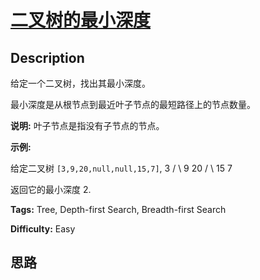 # [二叉树的最小深度][title]

## Description

给定一个二叉树，找出其最小深度。

最小深度是从根节点到最近叶子节点的最短路径上的节点数量。

**说明:**  叶子节点是指没有子节点的节点。

**示例:**

给定二叉树 `[3,9,20,null,null,15,7]`,
                3       / \      9  20        /  \       15   7

返回它的最小深度  2.


**Tags:** Tree, Depth-first Search, Breadth-first Search

**Difficulty:** Easy

## 思路

[title]: https://leetcode-cn.com/problems/minimum-depth-of-binary-tree
